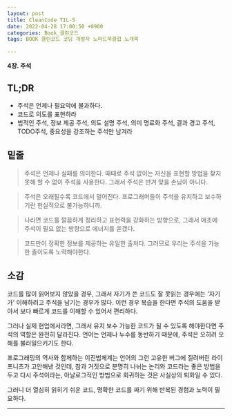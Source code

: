 ```yaml
---
layout: post
title: CleanCode TIL-5 
date: 2022-04-28 17:00:50 +0900
categories: Book_클린코드
tags: BOOK 클린코드 코딩 개발자 노마드북클럽 노개북

---
```


**4장. 주석**

## TL;DR 

- 주석은 언제나 필요악에 불과하다.
- 코드로 의도를 표현하라
- 법적인 주석, 정보 제공 주석, 의도 설명 주석, 의미 명료화 주석, 결과 경고 주석, TODO주석, 중요성을 강조하는 주석만 남겨라





## 밑줄

> 주석은 언제나 실패를 의미한다. 때때로 주석 없이는 자신을 표현할 방법을 찾지 못해 할 수 없이 주석을 사용한다. 그래서 주석은 반겨 맞을 손님이 아니다.

> 주석은 오래될수록 코드에서 멀어진다. 프로그래머들이 주석을 유지하고 보수하기란 현실적으로 불가능하니까.

> 나라면 코드를 깔끔하게 정리하고 표현력을 강화하는 방향으로, 그래서 애초에 주석이 필요 없는 방향으로 에너지를 쏟겠다.

> 코드만이 정확한 정보를 제공하는 유일한 출처다. 그러므로 우리는 주석을 가능한 줄이도록 노력해야한다.





## 소감

코드를 많이 읽어보지 않았을 경우, 그래서 자기가 쓴 코드도 잘 못읽는 경우에는 '자기가' 이해하려고 주석을 남기는 경우가 많다. 이런 경우 복습을 한다면 주석의 도움을 받아서 보다 빠르게 코드를 이해할 수 있어서 편리하다. 

그러나 실제 현업에서라면, 그래서 유지 보수 가능한 코드가 될 수 있도록 해야한다면 주석의 역할은 완전히 달라진다. 언어는 언제나 누수를 동반하기 때문에, 주석은 오히려 오해를 불러일으키기도 한다. 

프로그래밍의 역사와 함께하는 이진법체계는 언어의 그런 고유한 버그에 질려버린 라이프니츠가 고안해낸 것인데, 참과 거짓으로 분명히 나뉘는 논리와 코드라는 좋은 방법을 두고 다시 주석이라는, 아날로그적인 방법으로 회귀하는 것은 사실상의 퇴화일 수 있다.

그러니 더 열심히 읽히기 쉬운 코드, 명확한 코드를 짜기 위해 반복된 경험과 노력이 필요하다.





---



